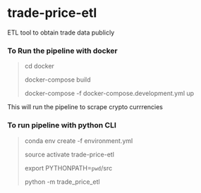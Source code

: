 # trade-price-etl
ETL tool to obtain trade data publicly

### To Run the pipeline with docker
> cd docker
>
> docker-compose build
>
> docker-compose -f docker-compose.development.yml up
>
This will run the pipeline to scrape crypto currrencies

### To run pipeline with python CLI
> conda env create -f environment.yml
>
> source activate trade-price-etl
>
> export PYTHONPATH=`pwd`/src
>
> python -m trade_price_etl
